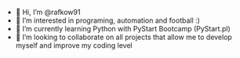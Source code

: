 - 👋 Hi, I’m @rafkow91
- 👀 I’m interested in programing, automation and football :)
- 🌱 I’m currently learning Python with PyStart Bootcamp (PyStart.pl)
- 💞️ I’m looking to collaborate on all projects that allow me to develop myself and improve my coding level

<!---
rafkow91/rafkow91 is a ✨ special ✨ repository because its `README.md` (this file) appears on your GitHub profile.
You can click the Preview link to take a look at your changes.
--->

